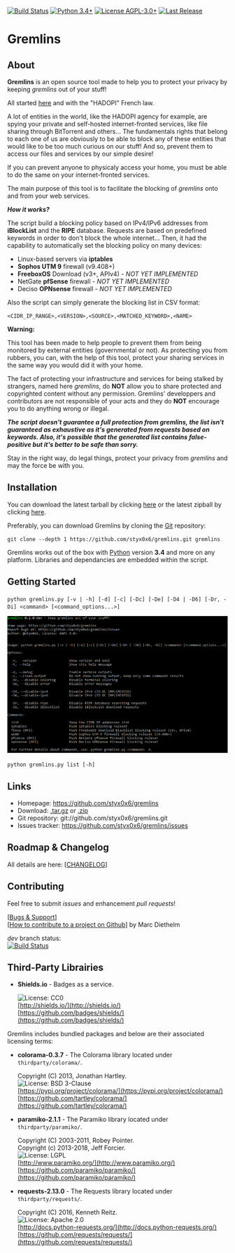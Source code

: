 [![Build Status](https://travis-ci.org/styx0x6/gremlins.svg?branch=master)](https://travis-ci.org/styx0x6/gremlins)
[![Python 3.4+](https://img.shields.io/badge/Python-3.4+-blue.svg)](https://www.python.org/)
[![License AGPL-3.0+](https://img.shields.io/badge/License-AGPL--3.0+-blue.svg)](https://raw.githubusercontent.com/styx0x6/gremlins/master/LICENSE)
[![Last Release](https://img.shields.io/github/tag/styx0x6/gremlins.svg)](https://github.com/styx0x6/gremlins)

# Gremlins

About
----

**Gremlins** is an open source tool made to help you to protect your privacy by keeping *gremlins* out of your stuff!

All started [here](http://seclists.org/fulldisclosure/2011/May/434) and with the "HADOPI" French law.

A lot of entities in the world, like the HADOPI agency for example, are spying your private and self-hosted
internet-fronted services, like file sharing through BitTorrent and others... The fundamentals rights that belong to
each one of us are obviously to be able to block any of these entities that would like to be too much curious on our
stuff! And so, prevent them to access our files and services by our simple desire!

If you can prevent anyone to physicaly access your home, you must be able to do the same on your internet-fronted
services.

The main purpose of this tool is to facilitate the blocking of *gremlins* onto and from your web services.

_**How it works?**_

The script build a blocking policy based on IPv4/IPv6 addresses from **iBlockList** and the **RIPE** database. Requests
are based on predefined keywords in order to don't block the whole internet... Then, it had the capability to
automatically set the blocking policy on many devices:

* Linux-based servers via **iptables**
* **Sophos UTM 9** firewall (v9.408+)
* **FreeboxOS** Download (v3+, APIv4) *- NOT YET IMPLEMENTED*
* NetGate **pfSense** firewall *- NOT YET IMPLEMENTED*
* Deciso **OPNsense** firewall *- NOT YET IMPLEMENTED*

Also the script can simply generate the blocking list in CSV format:

    <CIDR_IP_RANGE>,<VERSION>,<SOURCE>,<MATCHED_KEYWORD>,<NAME>

**Warning:**

This tool has been made to help people to prevent them from being monitored by external entities (governmental or not).
As protecting you from rubbers, you can, with the help of this tool, protect your sharing services in the same way you
would did it with your home.

The fact of protecting your infrastructure and services for being stalked by strangers, named here *gremlins*, do
**NOT** allow you to share protected and copyrighted content without any permission. Gremlins' developpers and
contributors are not responsible of your acts and they do **NOT** encourage you to do anything wrong or illegal.

_**The script doesn't guarantee a full protection from gremlins, the list isn't guaranteed as exhaustive as
it's generated from requests based on keywords. Also, it's possible that the generated list contains false-positive but
it's better to be safe than sorry.**_

Stay in the right way, do legal things, protect your privacy from *gremlins* and may the force be with you.

Installation
----

You can download the latest tarball by clicking [here](https://github.com/styx0x6/gremlins/tarball/master) or the
latest zipball by clicking  [here](https://github.com/styx0x6/gremlins/zipball/master).

Preferably, you can download Gremlins by cloning the [Git](https://github.com/styx0x6/gremlins) repository:

    git clone --depth 1 https://github.com/styx0x6/gremlins.git gremlins

Gremlins works out of the box with [Python](http://www.python.org/download/) version **3.4** and more on any platform.
Libraries and dependancies are embedded within the script.

Getting Started
----

`python gremlins.py [-v | -h] [-d] [-c] [-Dc] [-De] [-D4 | -D6] [-Dr, -Di] <command> [<command_options...>]`

![help](help.png)

`python gremlins.py list [-h]`

Links
----

* Homepage: https://github.com/styx0x6/gremlins
* Download: [.tar.gz](https://github.com/styx0x6/gremlins/tarball/master) or [.zip](https://github.com/styx0x6/gremlins/zipball/master)
* Git repository: git://github.com/styx0x6/gremlins.git
* Issues tracker: https://github.com/styx0x6/gremlins/issues

Roadmap & Changelog
----

All details are here: [[CHANGELOG](CHANGELOG.md)]

Contributing
----

Feel free to submit *issues* and enhancement *pull requests*!

[[Bugs & Support](https://github.com/styx0x6/gremlins/issues)]  
[[How to contribute to a project on Github](https://gist.github.com/MarcDiethelm/7303312)] by Marc Diethelm

*dev* branch status:  
[![Build Status](https://travis-ci.org/styx0x6/gremlins.svg?branch=dev)](https://travis-ci.org/styx0x6/gremlins)

Third-Party Librairies
----

* **Shields.io** - Badges as a service.

    ![License: CC0](https://img.shields.io/badge/License-CC0-lightgrey.svg)  
    [http://shields.io/](http://shields.io/)  
    [https://github.com/badges/shields/](https://github.com/badges/shields/)

Gremlins includes bundled packages and below are their associated licensing terms:

* **colorama-0.3.7** - The Colorama library located under `thirdparty/colorama/`.

    Copyright (C) 2013, Jonathan Hartley.  
    ![License: BSD 3-Clause](https://img.shields.io/badge/License-BSD%203--Clause-orange.svg)  
    [https://pypi.org/project/colorama/](https://pypi.org/project/colorama/)  
    [https://github.com/tartley/colorama/](https://github.com/tartley/colorama/)

* **paramiko-2.1.1** - The Paramiko library located under `thirdparty/paramiko/`.

    Copyright (C) 2003-2011, Robey Pointer.  
    Copyright (c) 2013-2018, Jeff Forcier.  
    ![License: LGPL](https://img.shields.io/badge/License-LGPL-blue.svg)  
    [http://www.paramiko.org/](http://www.paramiko.org/)  
    [https://github.com/paramiko/paramiko/](https://github.com/paramiko/paramiko/)

* **requests-2.13.0** - The Requests library located under `thirdparty/requests/`.

    Copyright (C) 2016, Kenneth Reitz.  
    ![License: Apache 2.0](https://img.shields.io/badge/License-Apache%202.0-yellowgreen.svg)  
    [http://docs.python-requests.org/](http://docs.python-requests.org/)  
    [https://github.com/requests/requests/](https://github.com/requests/requests/)
